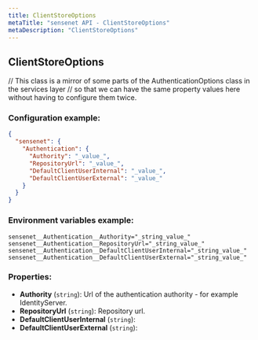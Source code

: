 ```yaml
---
title: ClientStoreOptions
metaTitle: "sensenet API - ClientStoreOptions"
metaDescription: "ClientStoreOptions"
---
```


## ClientStoreOptions

// This class is a mirror of some parts of the AuthenticationOptions class in the services layer
// so that we can have the same property values here without having to configure them twice.

### Configuration example:
``` json
{
  "sensenet": {
    "Authentication": {
      "Authority": "_value_",
      "RepositoryUrl": "_value_",
      "DefaultClientUserInternal": "_value_",
      "DefaultClientUserExternal": "_value_"
    }
  }
}
```
### Environment variables example:
```
sensenet__Authentication__Authority="_string_value_"
sensenet__Authentication__RepositoryUrl="_string_value_"
sensenet__Authentication__DefaultClientUserInternal="_string_value_"
sensenet__Authentication__DefaultClientUserExternal="_string_value_"
```
### Properties:
- **Authority** (`string`): Url of the authentication authority - for example IdentityServer.
- **RepositoryUrl** (`string`): Repository url.
- **DefaultClientUserInternal** (`string`): 
- **DefaultClientUserExternal** (`string`): 

